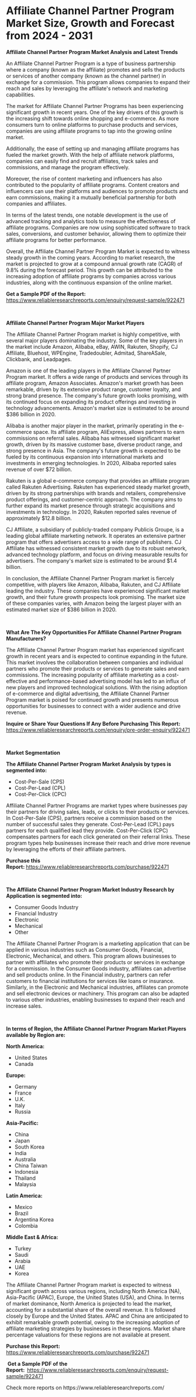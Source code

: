 <p><h1>Affiliate Channel Partner Program Market Size, Growth and Forecast from 2024 - 2031</h1></p><p><strong>Affiliate Channel Partner Program Market Analysis and Latest Trends</strong></p>
<p><p>An Affiliate Channel Partner Program is a type of business partnership where a company (known as the affiliate) promotes and sells the products or services of another company (known as the channel partner) in exchange for a commission. This program allows companies to expand their reach and sales by leveraging the affiliate's network and marketing capabilities.</p><p>The market for Affiliate Channel Partner Programs has been experiencing significant growth in recent years. One of the key drivers of this growth is the increasing shift towards online shopping and e-commerce. As more consumers turn to online platforms to purchase products and services, companies are using affiliate programs to tap into the growing online market.</p><p>Additionally, the ease of setting up and managing affiliate programs has fueled the market growth. With the help of affiliate network platforms, companies can easily find and recruit affiliates, track sales and commissions, and manage the program effectively.</p><p>Moreover, the rise of content marketing and influencers has also contributed to the popularity of affiliate programs. Content creators and influencers can use their platforms and audiences to promote products and earn commissions, making it a mutually beneficial partnership for both companies and affiliates.</p><p>In terms of the latest trends, one notable development is the use of advanced tracking and analytics tools to measure the effectiveness of affiliate programs. Companies are now using sophisticated software to track sales, conversions, and customer behavior, allowing them to optimize their affiliate programs for better performance.</p><p>Overall, the Affiliate Channel Partner Program Market is expected to witness steady growth in the coming years. According to market research, the market is projected to grow at a compound annual growth rate (CAGR) of 9.8% during the forecast period. This growth can be attributed to the increasing adoption of affiliate programs by companies across various industries, along with the continuous expansion of the online market.</p></p>
<p><strong>Get a Sample PDF of the Report:&nbsp;</strong> <a href="https://www.reliableresearchreports.com/enquiry/request-sample/922471">https://www.reliableresearchreports.com/enquiry/request-sample/922471</a></p>
<p>&nbsp;</p>
<p><strong>Affiliate Channel Partner Program Major Market Players</strong></p>
<p><p>The Affiliate Channel Partner Program market is highly competitive, with several major players dominating the industry. Some of the key players in the market include Amazon, Alibaba, eBay, AWIN, Rakuten, Shopify, CJ Affiliate, Bluehost, WPEngine, Tradedoubler, Admitad, ShareASale, Clickbank, and Leadpages. </p><p>Amazon is one of the leading players in the Affiliate Channel Partner Program market. It offers a wide range of products and services through its affiliate program, Amazon Associates. Amazon's market growth has been remarkable, driven by its extensive product range, customer loyalty, and strong brand presence. The company's future growth looks promising, with its continued focus on expanding its product offerings and investing in technology advancements. Amazon's market size is estimated to be around $386 billion in 2020.</p><p>Alibaba is another major player in the market, primarily operating in the e-commerce space. Its affiliate program, AliExpress, allows partners to earn commissions on referral sales. Alibaba has witnessed significant market growth, driven by its massive customer base, diverse product range, and strong presence in Asia. The company's future growth is expected to be fueled by its continuous expansion into international markets and investments in emerging technologies. In 2020, Alibaba reported sales revenue of over $72 billion.</p><p>Rakuten is a global e-commerce company that provides an affiliate program called Rakuten Advertising. Rakuten has experienced steady market growth, driven by its strong partnerships with brands and retailers, comprehensive product offerings, and customer-centric approach. The company aims to further expand its market presence through strategic acquisitions and investments in technology. In 2020, Rakuten reported sales revenue of approximately $12.8 billion.</p><p>CJ Affiliate, a subsidiary of publicly-traded company Publicis Groupe, is a leading global affiliate marketing network. It operates an extensive partner program that offers advertisers access to a wide range of publishers. CJ Affiliate has witnessed consistent market growth due to its robust network, advanced technology platform, and focus on driving measurable results for advertisers. The company's market size is estimated to be around $1.4 billion. </p><p>In conclusion, the Affiliate Channel Partner Program market is fiercely competitive, with players like Amazon, Alibaba, Rakuten, and CJ Affiliate leading the industry. These companies have experienced significant market growth, and their future growth prospects look promising. The market size of these companies varies, with Amazon being the largest player with an estimated market size of $386 billion in 2020.</p></p>
<p>&nbsp;</p>
<p><strong>What Are The Key Opportunities For Affiliate Channel Partner Program Manufacturers?</strong></p>
<p><p>The Affiliate Channel Partner Program market has experienced significant growth in recent years and is expected to continue expanding in the future. This market involves the collaboration between companies and individual partners who promote their products or services to generate sales and earn commissions. The increasing popularity of affiliate marketing as a cost-effective and performance-based advertising model has led to an influx of new players and improved technological solutions. With the rising adoption of e-commerce and digital advertising, the Affiliate Channel Partner Program market is poised for continued growth and presents numerous opportunities for businesses to connect with a wider audience and drive revenue.</p></p>
<p><strong>Inquire or Share Your Questions If Any Before Purchasing This Report:</strong> <a href="https://www.reliableresearchreports.com/enquiry/pre-order-enquiry/922471">https://www.reliableresearchreports.com/enquiry/pre-order-enquiry/922471</a></p>
<p>&nbsp;</p>
<p><strong>Market Segmentation</strong></p>
<p><strong>The Affiliate Channel Partner Program Market Analysis by types is segmented into:</strong></p>
<p><ul><li>Cost-Per-Sale (CPS)</li><li>Cost-Per-Lead (CPL)</li><li>Cost-Per-Click (CPC)</li></ul></p>
<p><p>Affiliate Channel Partner Programs are market types where businesses pay their partners for driving sales, leads, or clicks to their products or services. In Cost-Per-Sale (CPS), partners receive a commission based on the number of successful sales they generate. Cost-Per-Lead (CPL) pays partners for each qualified lead they provide. Cost-Per-Click (CPC) compensates partners for each click generated on their referral links. These program types help businesses increase their reach and drive more revenue by leveraging the efforts of their affiliate partners.</p></p>
<p><strong>Purchase this Report:&nbsp;</strong><a href="https://www.reliableresearchreports.com/purchase/922471">https://www.reliableresearchreports.com/purchase/922471</a></p>
<p>&nbsp;</p>
<p><strong>The Affiliate Channel Partner Program Market Industry Research by Application is segmented into:</strong></p>
<p><ul><li>Consumer Goods Industry</li><li>Financial Industry</li><li>Electronic</li><li>Mechanical</li><li>Other</li></ul></p>
<p><p>The Affiliate Channel Partner Program is a marketing application that can be applied in various industries such as Consumer Goods, Financial, Electronic, Mechanical, and others. This program allows businesses to partner with affiliates who promote their products or services in exchange for a commission. In the Consumer Goods industry, affiliates can advertise and sell products online. In the Financial industry, partners can refer customers to financial institutions for services like loans or insurance. Similarly, in the Electronic and Mechanical industries, affiliates can promote and sell electronic devices or machinery. This program can also be adapted to various other industries, enabling businesses to expand their reach and increase sales.</p></p>
<p>&nbsp;</p>
<p><strong>In terms of Region, the Affiliate Channel Partner Program Market Players available by Region are:</strong></p>
<p>
    <p> <strong> North America: </strong>
        <ul>
            <li>United States</li>
            <li>Canada</li>
        </ul>
        </p> 
    <p> <strong> Europe: </strong>
        <ul>
            <li>Germany</li>
            <li>France</li>
            <li>U.K.</li>
            <li>Italy</li>
            <li>Russia</li>
        </ul>
        </p> 
    <p> <strong> Asia-Pacific: </strong>
        <ul>
            <li>China</li>
            <li>Japan</li>
            <li>South Korea</li>
            <li>India</li>
            <li>Australia</li>
            <li>China Taiwan</li>
            <li>Indonesia</li>
            <li>Thailand</li>
            <li>Malaysia</li>
        </ul>
        </p> 
    <p> <strong> Latin America: </strong>
        <ul>
            <li>Mexico</li>
            <li>Brazil</li>
            <li>Argentina Korea</li>
            <li>Colombia</li>
        </ul>
        </p> 
    <p> <strong> Middle East & Africa: </strong>
        <ul>
            <li>Turkey</li>
            <li>Saudi</li>
            <li>Arabia</li>
            <li>UAE</li>
            <li>Korea</li>
        </ul>
    </p>
    </p>
<p><p>The Affiliate Channel Partner Program market is expected to witness significant growth across various regions, including North America (NA), Asia-Pacific (APAC), Europe, the United States (USA), and China. In terms of market dominance, North America is projected to lead the market, accounting for a substantial share of the overall revenue. It is followed closely by Europe and the United States. APAC and China are anticipated to exhibit remarkable growth potential, owing to the increasing adoption of affiliate marketing strategies by businesses in these regions. Market share percentage valuations for these regions are not available at present.</p></p>
<p><strong>Purchase this Report: </strong><a href="https://www.reliableresearchreports.com/purchase/922471">https://www.reliableresearchreports.com/purchase/922471</a></p>
<p>&nbsp;<strong>Get a Sample PDF of the Report:&nbsp;&nbsp;</strong><a href="https://www.reliableresearchreports.com/enquiry/request-sample/922471">https://www.reliableresearchreports.com/enquiry/request-sample/922471</a></p>
<p><strong></strong></p>
<p>Check more reports on https://www.reliableresearchreports.com/</p>